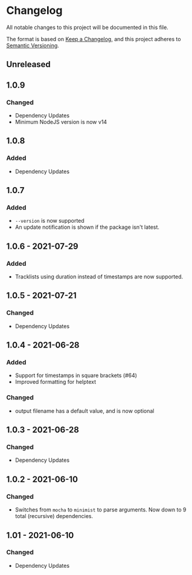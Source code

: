 # Changelog

All notable changes to this project will be documented in this file.

The format is based on [Keep a Changelog](https://keepachangelog.com/en/1.0.0/),
and this project adheres to [Semantic Versioning](https://semver.org/spec/v2.0.0.html).

## Unreleased

## 1.0.9
### Changed
- Dependency Updates
- Minimum NodeJS version is now v14

## 1.0.8
### Added
- Dependency Updates

## 1.0.7
### Added
- `--version` is now supported
- An update notification is shown if the package isn't latest.

## 1.0.6 - 2021-07-29

### Added

- Tracklists using duration instead of timestamps are now supported.

## 1.0.5 - 2021-07-21

### Changed

- Dependency Updates

## 1.0.4 - 2021-06-28

### Added

- Support for timestamps in square brackets (#64)
- Improved formatting for helptext

### Changed

- output filename has a default value, and is now optional

## 1.0.3 - 2021-06-28

### Changed

- Dependency Updates

## 1.0.2 - 2021-06-10

### Changed

- Switches from `mocha` to `minimist` to parse arguments. Now down to 9 total (recursive) dependencies.

## 1.01 - 2021-06-10

### Changed

- Dependency Updates
